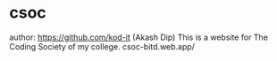 # csoc
author: https://github.com/kod-it (Akash Dip)
This is a website for The Coding Society of my college.
csoc-bitd.web.app/
